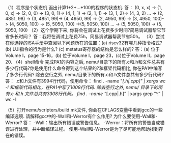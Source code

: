（1）程序是个状态机 画出计算1+2+...+100的程序的状态机.
    答：
(0, x, x) -> (1, 0, x) -> (2, 0, 0) -> (3, 0, 1)-> (4, 1, 1)
                       -> (2, 1, 1) -> (3, 1, 2)-> (4, 3, 2)
                       ...
                       -> (2, 4851, 98) -> (3, 4851, 99)-> (4, 4950, 99)
                       -> (2, 4950, 99) -> (3, 4950, 100)-> (4, 5050, 100)
                       -> (5, 5050, 100) ->(5, 5050, 100) 
                       ...
                       -> (5, 5050, 100) -> (5, 5050, 100) 
（2）这个学期下来, 你将会在调试上花费多少时间?简易调试器帮它节省多长时间？
    答：我将在调试上花费75h，简易调试器帮我节省50h。
（3）尝试在你选择的ISA手册中查阅以下问题所在的位置：(a) riscv32有哪几种指令格式?(b) LUI指令的行为是什么? (c) mstatus寄存器的结构是怎么样的?
    答：(a) 位于Volume I，page 15-16，(b) 位于Volume I，page 23，(c)位于Volume II，page 20.
（4）shell命令 完成PA1的内容之后, nemu/目录下的所有.c和.h和文件总共有多少行代码?你是使用什么命令得到这个结果的?和框架代码相比, 你在PA1中编写了多少行代码? 除去空行之外, nemu/目录下的所有.c和.h文件总共有多少行代码?
    答：
    .c和.h文件有3994行代码，使用命令：
    find . -name "*[.h|.cpp]" | xargs wc -l
    和框架代码相比，在PA1中写了1008行代码.
    除去空行之外, nemu/ 目录下的所有.c 和.h 文件总共有3308行代码。
    find . –name “*[.cpp|.h]” | xargs grep “^.” | wc -l

（5）打开nemu/scripters/build.mk文件, 你会在CFLAGS变量中看到gcc的一些编译选项. 请解释gcc中的-Wall和-Werror有什么作用? 为什么要使用-Wall和-Werror?
    答：
    -Wall：输出所有错误或警告信息。
    -Werror：将所有的警告当成错误进行处理，并中断编译过程。
    使用-Wall和-Werror是为了尽可能地帮助找到存在的错误。
